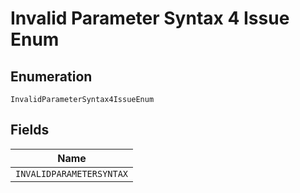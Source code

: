 
# Invalid Parameter Syntax 4 Issue Enum

## Enumeration

`InvalidParameterSyntax4IssueEnum`

## Fields

| Name |
|  --- |
| `INVALIDPARAMETERSYNTAX` |

